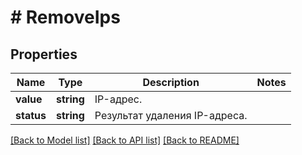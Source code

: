 # # RemoveIps

## Properties

Name | Type | Description | Notes
------------ | ------------- | ------------- | -------------
**value** | **string** | IP-адрес. |
**status** | **string** | Результат удаления IP-адреса. |

[[Back to Model list]](../../README.md#models) [[Back to API list]](../../README.md#endpoints) [[Back to README]](../../README.md)
